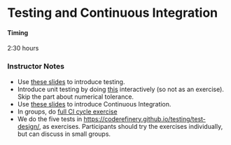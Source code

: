 # Testing and Continuous Integration
#### Timing
2:30 hours

### Instructor Notes
* Use [these slides](../files/06-testing-slides.pdf) to introduce testing.
* Introduce unit testing by doing [this](https://coderefinery.github.io/testing/pytest/) interactively (so not as an exercise). 
  Skip the part about numerical tolerance. 
* Use [these slides](../files/06-ci-slides.pptx) to introduce Continuous Integration.
* In groups, do [full CI cycle exercise](https://coderefinery.github.io/testing/full-cycle-ci/)
* We do the five tests in https://coderefinery.github.io/testing/test-design/, as exercises. 
  Participants should try the exercises individually, but can discuss in small groups.